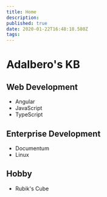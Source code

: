```yaml
---
title: Home
description: 
published: true
date: 2020-01-22T16:48:18.580Z
tags: 
---
```


# Adalbero's KB

## Web Development
  * Angular
  * JavaScript
  * TypeScript

## Enterprise Development
  * Documentum
  * Linux
  
## Hobby
  * Rubik's Cube